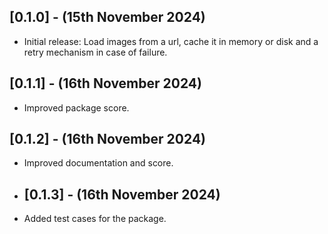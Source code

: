 ## [0.1.0] - (15th November 2024)

- Initial release: Load images from a url, cache it in memory or disk and a retry mechanism in case of failure.

## [0.1.1] - (16th November 2024)

- Improved package score.

## [0.1.2] - (16th November 2024)

- Improved documentation and score.

- ## [0.1.3] - (16th November 2024)

- Added test cases for the package.